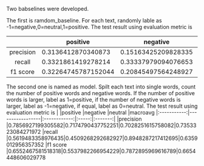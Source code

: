 Two babselines were developed.

The first is ramdom_baseline. For each text, randomly lable as -1=negative,0=neutral,1=positive.
The test result using evaluation metric is

|            |positive    |negative    |neutral     |macroavg 
|:-----------:|-----------------|:------------:|:-----:|:-------:|
|precision   |0.3136412870340873|0.15163425209828335|0.5339445341607009|0.33307335776435715
|recall      |0.3321861419278214|0.33337979094076653|0.33320108234211215|0.33292233840356666
|f1 score          |0.32264745787152044|0.20845497564248927|0.41033684148808297|0.31381309166736426

The second one is named as model. Spilt each text into single words, count the number of positive words and negative words. If the number of positive words is larger, label as 1=positive, if the number of negative words is larger, label as -1=negative, if equal, label as 0=neutral. 
The test result using evaluation metric is
|            |positive    |negative    |neutral     |macroavg 
|:-----------:|-----------------|:------------:|:-----:|:-------:|
|precision   |0.7856927199305582|0.7174790437752251|0.7028251615758082|0.7353323084271972
|recall      |0.5619483358976435|0.4509268292682927|0.8948287217412695|0.6359012956357352
|f1 score        |0.6552467581518318|0.5537982266954229|0.7872895969616789|0.6654448606029778
